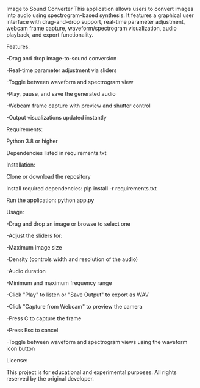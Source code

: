 Image to Sound Converter
This application allows users to convert images into audio using spectrogram-based synthesis. It features a graphical user interface with drag-and-drop support, real-time parameter adjustment, webcam frame capture, waveform/spectrogram visualization, audio playback, and export functionality.

Features:

-Drag and drop image-to-sound conversion

-Real-time parameter adjustment via sliders

-Toggle between waveform and spectrogram view

-Play, pause, and save the generated audio

-Webcam frame capture with preview and shutter control

-Output visualizations updated instantly

Requirements:

Python 3.8 or higher

Dependencies listed in requirements.txt

Installation:

Clone or download the repository

Install required dependencies:
pip install -r requirements.txt

Run the application:
python app.py

Usage:

-Drag and drop an image or browse to select one

-Adjust the sliders for:

-Maximum image size

-Density (controls width and resolution of the audio)

-Audio duration

-Minimum and maximum frequency range

-Click "Play" to listen or "Save Output" to export as WAV

-Click "Capture from Webcam" to preview the camera

-Press C to capture the frame

-Press Esc to cancel

-Toggle between waveform and spectrogram views using the waveform icon button

License:

This project is for educational and experimental purposes. All rights reserved by the original developer.
